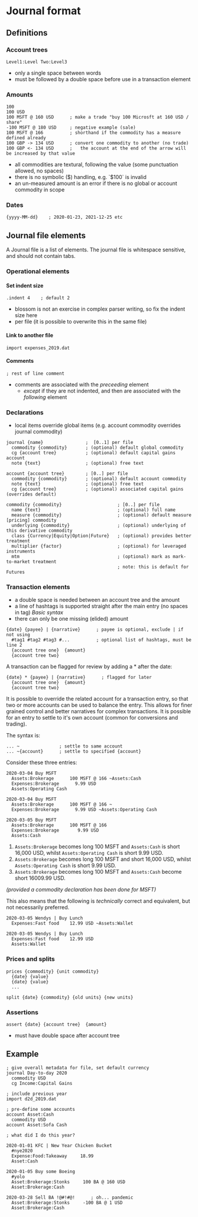 # Journal format

## Definitions
### Account trees
``Level1:Level Two:Level3``
- only a single space between words
- must be followed by a double space before use in a transaction element
### Amounts
```
100
100 USD
100 MSFT @ 160 USD      ; make a trade "buy 100 Microsft at 160 USD / share"
-100 MSFT @ 180 USD     ; negative example (sale)
100 MSFT @ 166          ; shorthand if the commodity has a measure defined already
100 GBP -> 134 USD      ; convert one commodity to another (no trade)
100 GBP <- 134 USD      ;   the account at the end of the arrow will be increased by that value

```
- all commodities are textural, following the value (some punctuation allowed, no spaces)
- there is no symbolic ($) handling, e.g. `$100` is invalid
- an un-measured amount is an error if there is no global or account commodity in scope

### Dates
```
{yyyy-MM-dd}    ; 2020-01-23, 2021-12-25 etc
```

## Journal file elements
A Journal file is a list of elements. The journal file is whitespace sensitive, and should not contain tabs.

### Operational elements
#### Set indent size
````
.indent 4    ; default 2
````
- blossom is not an exercise in complex parser writing, so fix the indent size here
- per file (it is possible to overwrite this in the same file)

#### Link to another file
```
import expenses_2019.dat
```
#### Comments
```
; rest of line comment
```
- comments are associated with the _preceeding_ element
  - _except_ if they are not indented, and then are associated with the _following_ element

### Declarations
- local items override global items (e.g. account commodity overrides journal commodity)
```
journal {name}                ;  [0..1] per file
  commodity {commodity}       ; (optional) default global commodity
  cg {account tree}           ; (optional) default capital gains account
  note {text}                 ; (optional) free text
```

```
account {account tree}        ; [0..] per file
  commodity {commodity}       ; (optional) default account commodity
  note {text}                 ; (optional) free text
  cg {account tree}           ; (optional) associated capital gains (overrides default)
```

```
commodity {commodity}                     ; [0..] per file
  name {text}                             ; (optional) full name
  measure {commodity}                     ; (optional) default measure [pricing] commodity
  underlying {commodity}                  ; (optional) underlying of this derivative commodity
  class {Currency|Equity|Option|Future}   ; (optional) provides better treatment
  multiplier {factor}                     ; (optional) for leveraged instruments
  mtm                                     ; (optional) mark as mark-to-market treatment
                                          ; note: this is default for Futures
```

### Transaction elements
- a double space is needed between an account tree and the amount
- a line of hashtags is supported straight after the main entry (no spaces in tag)
_Basic syntax_
- there can only be one missing (elided) amount
```
{date} {payee} | {narrative}      ; payee is optional, exclude | if not using
  #tag1 #tag2 #tag3 #...          ; optional list of hashtags, must be line 2
  {account tree one}  {amount}
  {account tree two}
```
A transaction can be flagged for review by adding a * after the date:
```
{date} * {payee} | {narrative}      ; flagged for later
  {account tree one}  {amount}
  {account tree two}
```

It is possible to override the related account for a transaction entry, so that two or more accounts can be used to balance the entry. This allows for finer grained control and better narratives for complex transactions. It is possible for an entry to settle to it's own account (common for conversions and trading).

The syntax is:
```
... ~               ; settle to same account
... ~{account}      ; settle to specified {account}
```

Consider these three entries:
```
2020-03-04 Buy MSFT
  Assets:Brokerage      100 MSFT @ 166 ~Assets:Cash
  Expenses:Brokerage      9.99 USD
  Assets:Operating Cash

2020-03-04 Buy MSFT
  Assets:Brokerage      100 MSFT @ 166 ~
  Expenses:Brokerage      9.99 USD ~Assets:Operating Cash

2020-03-05 Buy MSFT
  Assets:Brokerage      100 MSFT @ 166
  Expenses:Brokerage       9.99 USD
  Assets:Cash
```
1. `Assets:Brokerage` becomes long 100 MSFT and `Assets:Cash` is short 16,000 USD, whilst `Assets:Operating Cash` is short 9.99 USD.
1. `Assets:Brokerage` becomes long 100 MSFT and short 16,000 USD, whilst `Assets:Operating Cash` is short 9.99 USD.
2. `Assets:Brokerage` becomes long 100 MSFT and `Assets:Cash` become short 16009.99 USD.

_(provided a commodity declaration has been done for MSFT)_

This also means that the following is _technically_ correct and equivalent, but not necessarily preferred.
```
2020-03-05 Wendys | Buy Lunch
  Expenses:Fast food    12.99 USD ~Assets:Wallet

2020-03-05 Wendys | Buy Lunch
  Expenses:Fast food    12.99 USD
  Assets:Wallet
```

### Prices and splits
```
prices {commodity} {unit commodity}
  {date} {value}
  {date} {value}
  ...

split {date} {commodity} {old units} {new units}
```

### Assertions
```
assert {date} {account tree}  {amount}
```
- must have double space after account tree
## Example
```
; give overall metadata for file, set default currency
journal Day-to-day 2020
  commodity USD
  cg Income:Capital Gains

; include previous year
import d2d_2019.dat

; pre-define some accounts
account Asset:Cash
  commodity USD
account Asset:Sofa Cash

; what did I do this year?

2020-01-01 KFC | New Year Chicken Bucket
  #nye2020
  Expense:Food:Takeaway     18.99
  Asset:Cash

2020-01-05 Buy some Boeing
  #yolo
  Asset:Brokerage:Stonks     100 BA @ 160 USD
  Asset:Brokerage:Cash

2020-03-28 Sell BA !@#!#@!      ; oh... pandemic
  Asset:Brokerage:Stonks     -100 BA @ 1 USD
  Asset:Brokerage:Cash
```
